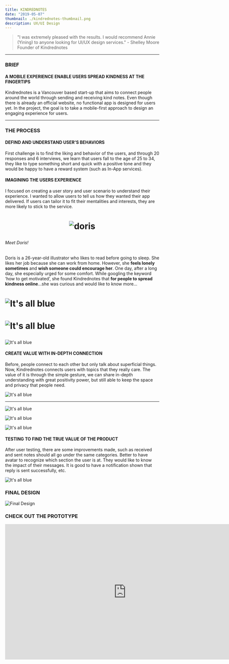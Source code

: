 ```yaml
---
title: KINDREDNOTES
date: "2019-05-07"
thumbnail: ./kindrednotes-thumbnail.png
description: UX/UI Design
---
```


> "I was extremely pleased with the results. I would recommend Annie (Yining) to anyone looking for UI/UX design services." - Shelley Moore Founder of Kindrednotes

---

### BRIEF

#### A MOBILE EXPERIENCE ENABLE USERS SPREAD KINDNESS AT THE FINGERTIPS

Kindrednotes is a Vancouver based start-up that aims to connect people around the world through sending and receiving kind notes. Even though there is already an official website, no functional app is designed for users yet. In the project, the goal is to take a mobile-first approach to design an engaging experience for users.

---

### THE PROCESS

#### DEFIND AND UNDERSTAND USER'S BEHAVIORS

First challenge is to find the liking and behavior of the users, and through 20 responses and 6 interviews, we learn that users fall to the age of 25 to 34, they like to type something short and quick with a positive tone and they would be happy to have a reward system (such as In-App services).

#### IMAGINING THE USERS EXPERIENCE

I focused on creating a user story and user scenario to understand their experience. I wanted to allow users to tell us how they wanted their app delivered. If users can tailor it to fit their mentalities and interests, they are more likely to stick to the service.

<h1 align="center">

![doris](/doris-thumbnail.png)

</h1>

###### Meet Doris!

Doris is a 26-year-old illustrator who likes to read before going to sleep. She likes her job because she can work from home. However, she **feels lonely sometimes** and **wish someone could encourage her**. One day, after a long day, she especially urged for some comfort. While googling the keyword ‘how to get motivated’, she found Kindrednotes that **for people to spread kindness online**...she was curious and would like to know more...

<h1 class="kg-card kg-image-card kg-width-wide">

![It's all blue](./user-scenario-1.png)

</h1>

<h1 class="kg-card kg-image-card kg-width-wide">

![It's all blue](./user-scenario-2.png)

</h1>

<div class="kg-card kg-image-card kg-width-wide">

![It's all blue](./user-scenario-3.png)

</div>

#### CREATE VALUE WITH IN-DEPTH CONNECTION

Before, people connect to each other but only talk about superficial things. Now, Kindrednotes connects users with topics that they really care. The value of it is through the simple gesture, we can share in-depth understanding with great positivity power, but still able to keep the space and privacy that people need.

<div class="kg-card kg-image-card kg-width-wide">

![It's all blue](./illustration.png)

</div>

---

<div class="kg-card kg-image-card kg-width-wide">

![It's all blue](./IA.png)

</div>

<div class="kg-card kg-image-card kg-width-wide">

![It's all blue](./MVP.png)

</div>

<div class="kg-card kg-image-card kg-width-wide">

![It's all blue](./wireframes-2.png)

</div>

#### TESTING TO FIND THE TRUE VALUE OF THE PRODUCT

After user testing, there are some improvements made, such as received and sent notes should all go under the same categories. Better to have avatar to recognize which section the user is at. They would like to know the impact of their messages. It is good to have a notification shown that reply is sent successfully, etc.

<div class="kg-card kg-image-card kg-width-wide">

![It's all blue](./testing.png)

</div>

### FINAL DESIGN

<div class="kg-card kg-image-card">

![Final Design](./kindrednotes040.png)

</div>

### CHECK OUT THE PROTOTYPE

<iframe frameborder="0" scrolling="no" marginheight="0" marginwidth="0"width="788.54" height="443" type="text/html" src="https://www.youtube.com/embed/WAA0SimkEZs?autoplay=0&fs=0&iv_load_policy=3&showinfo=0&rel=0&cc_load_policy=0&start=0&end=0&origin=https://youtubeembedcode.com"><div><small><a href="https://youtubeembedcode.com/en">youtubeembedcode en</a></small></div><div><small><a href="http://add-link-exchange.com">Add-link-exchange</a></small></div><div><small><a href="https://youtubeembedcode.com/de/">youtubeembedcode de</a></small></div><div><small><a href="http://add-link-exchange.com">add-link-Exchange</a></small></div><div><small><a href="https://youtubeembedcode.com/de/">youtubeembedcode.com/de/</a></small></div><div><small><a href="http://add-link-exchange.com">www://add-link-exchange.com</a></small></div><div><small><a href="https://youtubeembedcode.com/en">youtubeembedcode.com/en/</a></small></div><div><small><a href="http://add-link-exchange.com">w://add-link-exchange.com</a></small></div><div><small><a href="https://youtubeembedcode.com/es/">youtubeembedcode es</a></small></div><div><small><a href="http://add-link-exchange.com">www://add-link-exchange.com</a></small></div><div><small><a href="https://youtubeembedcode.com/de/">youtubeembedcode de</a></small></div><div><small><a href="http://add-link-exchange.com">www://add-link-exchange.com</a></small></div></iframe>
